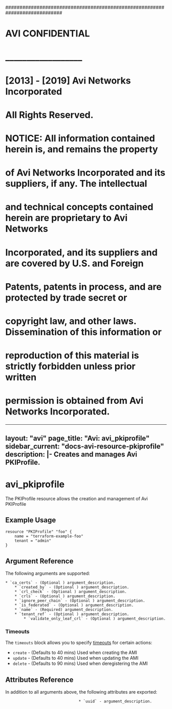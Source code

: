
############################################################################
#
# AVI CONFIDENTIAL
# __________________
#
# [2013] - [2019] Avi Networks Incorporated
# All Rights Reserved.
#
# NOTICE: All information contained herein is, and remains the property
# of Avi Networks Incorporated and its suppliers, if any. The intellectual
# and technical concepts contained herein are proprietary to Avi Networks
# Incorporated, and its suppliers and are covered by U.S. and Foreign
# Patents, patents in process, and are protected by trade secret or
# copyright law, and other laws. Dissemination of this information or
# reproduction of this material is strictly forbidden unless prior written
# permission is obtained from Avi Networks Incorporated.
###

---
layout: "avi"
page_title: "Avi: avi_pkiprofile"
sidebar_current: "docs-avi-resource-pkiprofile"
description: |-
  Creates and manages Avi PKIProfile.
---

# avi_pkiprofile

The PKIProfile resource allows the creation and management of Avi PKIProfile

## Example Usage

```hcl
resource "PKIProfile" "foo" {
    name = "terraform-example-foo"
    tenant = "admin"
}
```

## Argument Reference

The following arguments are supported:

    * `ca_certs` - (Optional ) argument_description.
        * `created_by` - (Optional ) argument_description.
        * `crl_check` - (Optional ) argument_description.
        * `crls` - (Optional ) argument_description.
        * `ignore_peer_chain` - (Optional ) argument_description.
        * `is_federated` - (Optional ) argument_description.
        * `name` - (Required) argument_description.
        * `tenant_ref` - (Optional ) argument_description.
            * `validate_only_leaf_crl` - (Optional ) argument_description.
    
### Timeouts

The `timeouts` block allows you to specify [timeouts](https://www.terraform.io/docs/configuration/resources.html#timeouts) for certain actions:

* `create` - (Defaults to 40 mins) Used when creating the AMI
* `update` - (Defaults to 40 mins) Used when updating the AMI
* `delete` - (Defaults to 90 mins) Used when deregistering the AMI

## Attributes Reference

In addition to all arguments above, the following attributes are exported:

                                    * `uuid` - argument_description.
        
